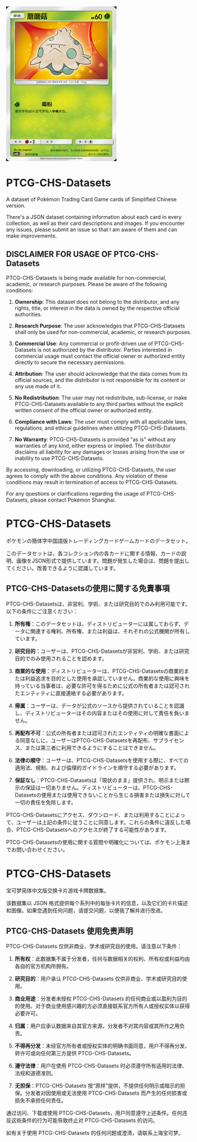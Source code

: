 ![The Brave Shroomish!](/img/11/28.jpg)

# PTCG-CHS-Datasets

A dataset of Pokémon Trading Card Game cards of Simplified Chinese version.

There's a JSON dataset containing information about each card in every collection, as well as their card descriptions and images. If you encounter any issues, please submit an issue so that I am aware of them and can make improvements.

## DISCLAIMER FOR USAGE OF PTCG-CHS-Datasets

PTCG-CHS-Datasets is being made available for non-commercial, academic, or research purposes. Please be aware of the following conditions:

1. **Ownership**: This dataset does not belong to the distributor, and any rights, title, or interest in the data is owned by the respective official authorities.

2. **Research Purpose**: The user acknowledges that PTCG-CHS-Datasets shall only be used for non-commercial, academic, or research purposes.

3. **Commercial Use**: Any commercial or profit-driven use of PTCG-CHS-Datasets is not authorized by the distributor. Parties interested in commercial usage must contact the official owner or authorized entity directly to secure the necessary permissions.

4. **Attribution**: The user should acknowledge that the data comes from its official sources, and the distributor is not responsible for its content or any use made of it.

4. **No Redistribution**: The user may not redistribute, sub-license, or make PTCG-CHS-Datasets available to any third parties without the explicit written consent of the official owner or authorized entity.

5. **Compliance with Laws**: The user must comply with all applicable laws, regulations, and ethical guidelines when utilizing PTCG-CHS-Datasets.

6. **No Warranty**: PTCG-CHS-Datasets is provided "as is" without any warranties of any kind, either express or implied. The distributor disclaims all liability for any damages or losses arising from the use or inability to use PTCG-CHS-Datasets.

By accessing, downloading, or utilizing PTCG-CHS-Datasets, the user agrees to comply with the above conditions. Any violation of these conditions may result in termination of access to PTCG-CHS-Datasets.

For any questions or clarifications regarding the usage of PTCG-CHS-Datasets, please contact Pokémon Shanghai.

# PTCG-CHS-Datasets

ポケモンの簡体字中国語版トレーディングカードゲームカードのデータセット。

このデータセットは、各コレクション内の各カードに関する情報、カードの説明、画像をJSON形式で提供しています。問題が発生した場合は、問題を提出してください。改善できるように認識しています。

## PTCG-CHS-Datasetsの使用に関する免責事項

PTCG-CHS-Datasetsは、非営利、学術、または研究目的でのみ利用可能です。以下の条件にご注意ください：

1. **所有権**：このデータセットは、ディストリビューターには属しておらず、データに関連する権利、所有権、または利益は、それぞれの公式機関が所有しています。

2. **研究目的**：ユーザーは、PTCG-CHS-Datasetsが非営利、学術、または研究目的でのみ使用されることを認めます。

3. **商業的な使用**：ディストリビューターは、PTCG-CHS-Datasetsの商業的または利益追求を目的とした使用を承認していません。商業的な使用に興味を持っている当事者は、必要な許可を得るために公式の所有者または認可されたエンティティに直接連絡する必要があります。

4. **帰属**：ユーザーは、データが公式のソースから提供されていることを認識し、ディストリビューターはその内容またはその使用に対して責任を負いません。

5. **再配布不可**：公式の所有者または認可されたエンティティの明確な書面による同意なしに、ユーザーはPTCG-CHS-Datasetsを再配布、サブライセンス、または第三者に利用できるようにすることはできません。

6. **法律の順守**：ユーザーは、PTCG-CHS-Datasetsを使用する際に、すべての適用法、規制、および倫理的ガイドラインを順守する必要があります。

7. **保証なし**：PTCG-CHS-Datasetsは「現状のまま」提供され、明示または黙示の保証は一切ありません。ディストリビューターは、PTCG-CHS-Datasetsの使用または使用できないことから生じる損害または損失に対して一切の責任を免除します。

PTCG-CHS-Datasetsにアクセス、ダウンロード、または利用することによって、ユーザーは上記の条件に従うことに同意します。これらの条件に違反した場合、PTCG-CHS-Datasetsへのアクセスが終了する可能性があります。

PTCG-CHS-Datasetsの使用に関する質問や明確化については、ポケモン上海までお問い合わせください。

# PTCG-CHS-Datasets

宝可梦简体中文版交换卡片游戏卡牌数据集。

该数据集以 JSON 格式提供每个系列中的每张卡片的信息，以及它们的卡片描述和图像。如果您遇到任何问题，请提交问题，以便我了解并进行改进。

## PTCG-CHS-Datasets 使用免责声明

PTCG-CHS-Datasets 仅供非商业、学术或研究目的使用。请注意以下条件：

1. **所有权**：此数据集不属于分发者，任何与数据相关的权利、所有权或利益均由各自的官方机构所拥有。

2. **研究目的**：用户承认 PTCG-CHS-Datasets 仅供非商业、学术或研究目的使用。

3. **商业用途**：分发者未授权 PTCG-CHS-Datasets 的任何商业或以盈利为目的的使用。对于商业使用感兴趣的方必须直接联系官方所有人或授权实体以获得必要许可。

4. **归属**：用户应承认数据来自其官方来源，分发者不对其内容或其所作之用负责。

5. **不得再分发**：未经官方所有者或授权实体的明确书面同意，用户不得再分发、转许可或向任何第三方提供 PTCG-CHS-Datasets。

6. **遵守法律**：用户在使用 PTCG-CHS-Datasets 时必须遵守所有适用的法律、法规和道德准则。

7. **无担保**：PTCG-CHS-Datasets 按“原样”提供，不提供任何明示或暗示的担保。分发者对因使用或无法使用 PTCG-CHS-Datasets 而产生的任何损害或损失不承担任何责任。

通过访问、下载或使用 PTCG-CHS-Datasets，用户同意遵守上述条件。任何违反这些条件的行为可能导致终止对 PTCG-CHS-Datasets 的访问。

如有关于使用 PTCG-CHS-Datasets 的任何问题或澄清，请联系上海宝可梦。